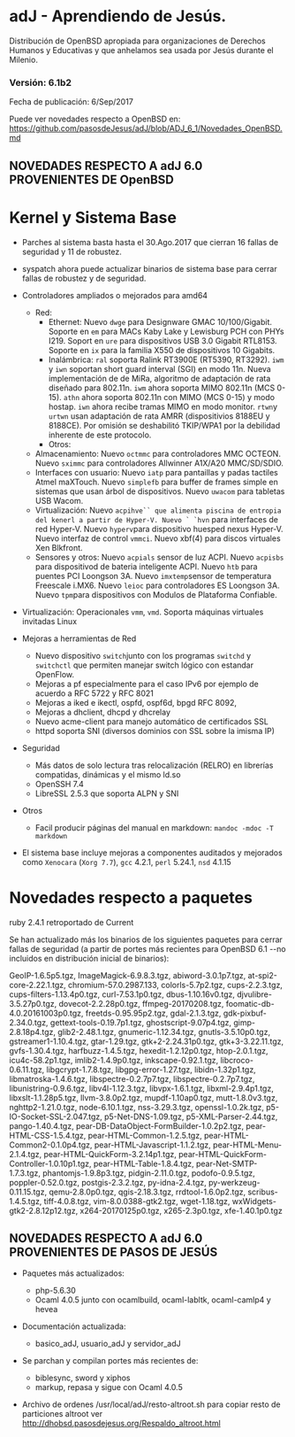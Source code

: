 # adJ - Aprendiendo de Jesús.
Distribución de OpenBSD apropiada para organizaciones de Derechos Humanos
y Educativas y que anhelamos sea usada por Jesús durante el Milenio.

### Versión: 6.1b2
Fecha de publicación: 6/Sep/2017

Puede ver novedades respecto a OpenBSD en:
  <https://github.com/pasosdeJesus/adJ/blob/ADJ_6_1/Novedades_OpenBSD.md>

## NOVEDADES RESPECTO A adJ 6.0 PROVENIENTES DE OpenBSD 

# Kernel y Sistema Base

* Parches al sistema basta hasta el 30.Ago.2017 que cierran 16 fallas 
  de seguridad y 11 de robustez.
* syspatch ahora puede actualizar binarios de sistema base para cerrar 
  fallas de robustez y de seguridad.
* Controladores ampliados o mejorados para amd64
	* Red:
		* Ethernet: Nuevo ```dwge``` para Designware GMAC 10/100/Gigabit.   Soporte en ```em``` para MACs Kaby Lake y Lewisburg PCH con PHYs I219. Soport en ```ure``` para dispositivos USB 3.0 Gigabit RTL8153.  Soporte en ```ix``` para la familia X550 de dispositivos 10 Gigabits.
		* Inalámbrica: ```ral``` soporta Ralink RT3900E (RT5390, RT3292).  ```iwm``` y ```iwn``` soportan short guard interval (SGI) en modo 11n.  Nueva implementación de de MiRa, algoritmo de adaptación de rata diseñado para 802.11n.  ```iwm``` ahora soporta MIMO 802.11n (MCS 0-15).  ```athn``` ahora soporta 802.11n con MIMO (MCS 0-15) y modo hostap.  ```iwn``` ahora recibe tramas MIMO en modo monitor.  ```rtwn```y ```urtwn``` usan adaptación de rata AMRR (dispositivios 8188EU y 8188CE).  Por omisión se deshabilitó TKIP/WPA1 por la debilidad inherente de este protocolo.
		* Otros: 
	* Almacenamiento: Nuevo ```octmmc``` para controladores MMC OCTEON.  Nuevo ```sximmc```  para controladores Allwinner A1X/A20 MMC/SD/SDIO.  
	* Interfaces con usuario: Nuevo ```iatp``` para pantaillas y padas tactiles Atmel maXTouch.  Nuevo ```simplefb```  para buffer de frames simple en sistemas que usan árbol de dispositivos. Nuevo ```uwacom``` para tabletas USB Wacom.
	* Virtualización: Nuevo ```acpihve`` que alimenta piscina de entropia del kenerl a partir de Hyper-V. Nuevo ` `hvn``` para interfaces de red Hyper-V.  Nuevo ```hyperv```para dispositivo huesped nexus Hyper-V.  Nuevo interfaz de control ```vmmci```. Nuevo xbf(4) para discos virtuales Xen Blkfront.
	* Sensores y otros: Nuevo ```acpials``` sensor de luz ACPI.  Nuevo ```acpisbs``` para dispositivod de bateria inteligente ACPI. Nuevo ```htb``` para puentes PCI Loongson 3A.   Nuevo ```imxtemp```sensor de temperatura Freescale i.MX6.  Nuevo ```leioc``` para controladores ES Loongson 3A.  Nuevo ```tpm```para dispositivos con Modulos de Plataforma Confiable.
* Virtualización: Operacionales ```vmm```, ```vmd```. Soporta máquinas virtuales invitadas Linux 
* Mejoras a herramientas de Red
	* Nuevo dispositivo ```switch```junto con los programas ```switchd```  y ```switchctl``` que permiten manejar switch lógico con estandar OpenFlow.
	* Mejoras a pf especialmente para el caso IPv6 por ejemplo de acuerdo a RFC 5722 y RFC 8021
	* Mejoras a iked e ikectl, ospfd, ospf6d,  bpgd RFC 8092,
	* Mejoras a dhclient, dhcpd y dhcrelay
	* Nuevo acme-client para manejo automático de certificados SSL 
	* httpd soporta SNI (diversos dominios con SSL sobre la imisma IP)

* Seguridad
	* Más datos de solo lectura tras relocalización (RELRO) en librerías compatidas, dinámicas y el mismo ld.so
	* OpenSSH 7.4
	* LibreSSL 2.5.3 que soporta ALPN  y SNI

* Otros
	* Facil producir páginas del manual en markdown: `mandoc -mdoc -T markdown`

* El sistema base incluye mejoras a componentes auditados y mejorados 
  como ```Xenocara``` (```Xorg 7.7```), ```gcc``` 4.2.1, ```perl``` 5.24.1, 
  ```nsd``` 4.1.15



# Novedades respecto a paquetes 

ruby 2.4.1 retroportado de Current

Se han actualizado más los binarios de los siguientes paquetes para
cerrar fallas de seguridad (a partir de portes más recientes para 
OpenBSD 6.1 --no incluidos en distribución inicial de binarios):

GeoIP-1.6.5p5.tgz, ImageMagick-6.9.8.3.tgz, abiword-3.0.1p7.tgz, 
at-spi2-core-2.22.1.tgz, chromium-57.0.2987.133, colorls-5.7p2.tgz, 
cups-2.2.3.tgz, cups-filters-1.13.4p0.tgz, curl-7.53.1p0.tgz, 
dbus-1.10.16v0.tgz, djvulibre-3.5.27p0.tgz, dovecot-2.2.28p0.tgz, 
ffmpeg-20170208.tgz, foomatic-db-4.0.20161003p0.tgz, freetds-0.95.95p2.tgz, 
gdal-2.1.3.tgz, gdk-pixbuf-2.34.0.tgz, gettext-tools-0.19.7p1.tgz, 
ghostscript-9.07p4.tgz, gimp-2.8.18p4.tgz, glib2-2.48.1.tgz, 
gnumeric-1.12.34.tgz, gnutls-3.5.10p0.tgz, gstreamer1-1.10.4.tgz, 
gtar-1.29.tgz, gtk+2-2.24.31p0.tgz, gtk+3-3.22.11.tgz, 
gvfs-1.30.4.tgz, harfbuzz-1.4.5.tgz, 
hexedit-1.2.12p0.tgz, htop-2.0.1.tgz, icu4c-58.2p1.tgz, 
imlib2-1.4.9p0.tgz, inkscape-0.92.1.tgz, libcroco-0.6.11.tgz, 
libgcrypt-1.7.8.tgz, libgpg-error-1.27.tgz, libidn-1.32p1.tgz, 
libmatroska-1.4.6.tgz, libspectre-0.2.7p7.tgz, libspectre-0.2.7p7.tgz, 
libunistring-0.9.6.tgz, libv4l-1.12.3.tgz, libvpx-1.6.1.tgz, 
libxml-2.9.4p1.tgz, libxslt-1.1.28p5.tgz, llvm-3.8.0p2.tgz, 
mupdf-1.10ap0.tgz, mutt-1.8.0v3.tgz, nghttp2-1.21.0.tgz, 
node-6.10.1.tgz, nss-3.29.3.tgz, openssl-1.0.2k.tgz, 
p5-IO-Socket-SSL-2.047.tgz, p5-Net-DNS-1.09.tgz, p5-XML-Parser-2.44.tgz, 
pango-1.40.4.tgz, pear-DB-DataObject-FormBuilder-1.0.2p2.tgz, 
pear-HTML-CSS-1.5.4.tgz, pear-HTML-Common-1.2.5.tgz, 
pear-HTML-Common2-0.1.0p4.tgz, pear-HTML-Javascript-1.1.2.tgz, 
pear-HTML-Menu-2.1.4.tgz, pear-HTML-QuickForm-3.2.14p1.tgz, 
pear-HTML-QuickForm-Controller-1.0.10p1.tgz, pear-HTML-Table-1.8.4.tgz, 
pear-Net-SMTP-1.7.3.tgz, phantomjs-1.9.8p3.tgz, 
pidgin-2.11.0.tgz, podofo-0.9.5.tgz, poppler-0.52.0.tgz, 
postgis-2.3.2.tgz, py-idna-2.4.tgz, py-werkzeug-0.11.15.tgz, 
qemu-2.8.0p0.tgz, qgis-2.18.3.tgz, rrdtool-1.6.0p2.tgz, 
scribus-1.4.5.tgz, tiff-4.0.8.tgz, vim-8.0.0388-gtk2.tgz, 
wget-1.18.tgz, wxWidgets-gtk2-2.8.12p12.tgz, x264-20170125p0.tgz, 
x265-2.3p0.tgz, xfe-1.40.1p0.tgz

## NOVEDADES RESPECTO A adJ 6.0 PROVENIENTES DE PASOS DE JESÚS

- Paquetes más actualizados: 
	- php-5.6.30
	- Ocaml 4.0.5 junto con ocamlbuild, ocaml-labltk, ocaml-camlp4 y hevea

- Documentación actualizada:
	- basico_adJ, usuario_adJ y servidor_adJ

- Se parchan y compilan portes más recientes de:
	- biblesync, sword y xiphos
	- markup, repasa y sigue con Ocaml 4.0.5

- Archivo de ordenes /usr/local/adJ/resto-altroot.sh para copiar 
  resto de particiones altroot ver 
  <http://dhobsd.pasosdejesus.org/Respaldo_altroot.html>


